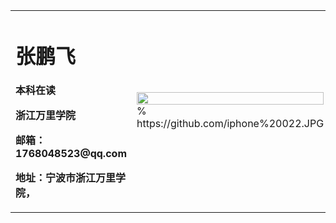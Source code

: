 <table border="0">
  <tr>
    <td width="75%">
      <h1>张鹏飞</h1>
      <p><b>本科在读</b></p>
      <p><b>浙江万里学院</b></p>
      <p><b>邮箱：1768048523@qq.com</b></p>
      <p><b>地址：宁波市浙江万里学院，
    </td>
    <td width="25%">
      <img src="/zhengjianzhao.jpg" width="100%">      % https://github.com/iphone%20022.JPG
    </td>
  </tr>
</table>


